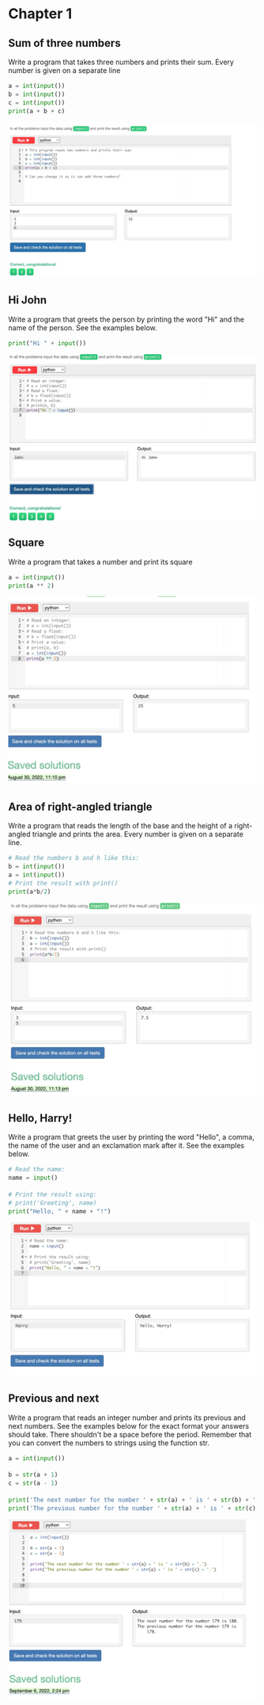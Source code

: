 
# Chapter 1

## Sum of three numbers
Write a program that takes three numbers and prints their sum. Every number is given on a separate line

```.py
a = int(input())
b = int(input())
c = int(input())
print(a + b + c)
```


![](chp1_snakify_task1.jpg)


## Hi John
Write a program that greets the person by printing the word "Hi" and the name of the person. See the examples below.

```.py
print("Hi " + input())
```


![](chp1_snakify_task2.jpg)


## Square
Write a program that takes a number and print its square


```.py
a = int(input())
print(a ** 2)
```


![](chp1_snakify_task3.jpg)


## Area of right-angled triangle
Write a program that reads the length of the base and the height of a right-angled triangle and prints the area. Every number is given on a separate line.


```.py
# Read the numbers b and h like this:
b = int(input())
a = int(input())
# Print the result with print()
print(a*b/2)
```


![](chp1_snakify_task4.jpg)


## Hello, Harry!
Write a program that greets the user by printing the word "Hello", a comma, the name of the user and an exclamation mark after it. See the examples below.


```.py
# Read the name:
name = input()

# Print the result using:
# print('Greeting', name)
print("Hello, " + name + "!")
```


![](chp1_snakify_task5.jpg)


## Previous and next
Write a program that reads an integer number and prints its previous and next numbers. See the examples below for the exact format your answers should take. There shouldn't be a space before the period.
Remember that you can convert the numbers to strings using the function str.



```.py
a = int(input())

b = str(a + 1)
c = str(a - 1)

print('The next number for the number ' + str(a) + ' is ' + str(b) + '.')
print('The previous number for the number ' + str(a) + ' is ' + str(c) + '.')
```

![](chp1_snakify_task6.jpg.png) 








